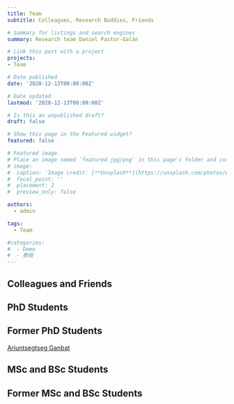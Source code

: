 ```yaml
---
title: Team
subtitle: Colleagues, Research Buddies, Friends

# Summary for listings and search engines
summary: Research team Daniel Pastor-Galán

# Link this post with a project
projects:
- Team

# Date published
date: '2020-12-13T00:00:00Z'

# Date updated
lastmod: '2020-12-13T00:00:00Z'

# Is this an unpublished draft?
draft: false

# Show this page in the Featured widget?
featured: false

# Featured image
# Place an image named `featured.jpg/png` in this page's folder and customize its options here.
# image:
#  caption: 'Image credit: [**Unsplash**](https://unsplash.com/photos/CpkOjOcXdUY)'
#  focal_point: ''
#  placement: 2
#  preview_only: false

authors:
  - admin

tags:
  - Team

#categories:
#  - Demo
#  - 教程
---
```


## Colleagues and Friends


## PhD Students


## Former PhD Students
[Ariuntsegtseg Ganbat](/project/2019-Ari/)

## MSc and BSc Students

## Former MSc and BSc Students